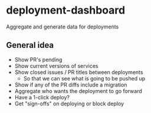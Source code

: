 # deployment-dashboard
Aggregate and generate data for deployments

## General idea
 * Show PR's pending
 * Show current versions of services
 * Show closed issues / PR titles between deployments
   - So that we can see what is going to be pushed up
 * Show if any of the PR diffs include a migration
 * Aggregate who wants the deployment to go forward
 * Have a 1-click deploy?
 * Get "sign-offs" on deploying or block deploy
